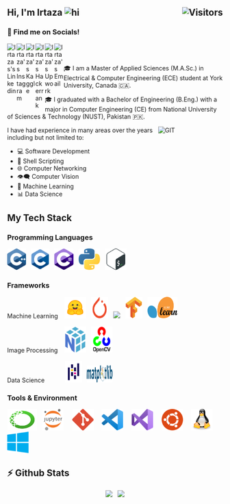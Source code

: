 ## Hi, I'm Irtaza <img src="https://user-images.githubusercontent.com/1303154/88677602-1635ba80-d120-11ea-84d8-d263ba5fc3c0.gif" width="28px" height="28px" alt="hi"> <img align="right" alt="Visitors" height="26px" src="https://komarev.com/ghpvc/?username=StwayneXG&color=000000&style=for-the-badge&label=VISTORS" />

### 📱 Find me on Socials!

<a href="https://www.linkedin.com/in/irtaza-sajid/">
  <img align="left" alt="Irtazas's Linkedin" width="22px" src="https://cdn.jsdelivr.net/npm/simple-icons@v3/icons/linkedin.svg" />
</a>
<a href="https://www.instagram.com/irtaza.exists/">
  <img align="left" alt="Irtaza's Instagram" width="22px" src="https://cdn.jsdelivr.net/npm/simple-icons@v3/icons/instagram.svg" />
</a>
<a href="https://www.kaggle.com/stwaynexg/">
  <img align="left" alt="Irtaza's Kaggle" width="22px" src="https://cdn.jsdelivr.net/npm/simple-icons@3.13.0/icons/kaggle.svg" />
</a>
<a href="https://www.hackerrank.com/stwaynexg/">
  <img align="left" alt="Irtaza's Hackerrank" width="22px" src="https://cdn.jsdelivr.net/npm/simple-icons@3.13.0/icons/hackerrank.svg" />
</a>
<a href="https://www.upwork.com/freelancers/~01abb15fa162fa8c49">
  <img align="left" alt="Irtaza's Upwork" width="22px" src="https://cdn.jsdelivr.net/npm/simple-icons@3.13.0/icons/upwork.svg" />
</a>
<a href="mailto:stwaynexg@gmail.com">
  <img align="left" alt="Irtaza's Email" width="22px" src="https://cdn.jsdelivr.net/npm/simple-icons@v3/icons/gmail.svg" />
</a>
<br/><br/>

🎓 I am a Master of Applied Sciences (M.A.Sc.) in Electrical & Computer Engineering (ECE) student at York University, Canada 🇨🇦.

🎓 I graduated with a Bachelor of Engineering (B.Eng.) with a major in Computer Engineering (CE) from National University of Sciences & Technology (NUST), Pakistan 🇵🇰.

<img width="30%" align="right" alt="GIT" src="https://i.pinimg.com/originals/e4/26/70/e426702edf874b181aced1e2fa5c6cde.gif" />

I have had experience in many areas over the years including but not limited to:
- 💻 Software Development
- 📜 Shell Scripting
- 🌐 Computer Networking
- 👁️‍🗨️ Computer Vision
- 🤖 Machine Learning
- 📊 Data Science


## My Tech Stack

### Programming Languages

<p align="left">
 <img style="margin: auto;" src="https://github.com/StwayneXG/StwayneXG/blob/3cd848b0cc25c02eafb13e89eeb3302b073ec279/SVG%20Icons/Programming%20Languages/C%2B%2B.svg" alt=cplusplus height="50"/> &nbsp;
 <img style="margin: auto;" src="https://github.com/StwayneXG/StwayneXG/blob/3cd848b0cc25c02eafb13e89eeb3302b073ec279/SVG%20Icons/Programming%20Languages/C.svg" alt=c height="50"/> &nbsp;
 <img style="margin: auto;" src="https://github.com/StwayneXG/StwayneXG/blob/3cd848b0cc25c02eafb13e89eeb3302b073ec279/SVG%20Icons/Programming%20Languages/C%23.svg" alt=csharp height="50"/> &nbsp;
 <img style="margin: auto;" src="https://github.com/StwayneXG/StwayneXG/blob/3cd848b0cc25c02eafb13e89eeb3302b073ec279/SVG%20Icons/Programming%20Languages/Python.svg" alt=python height="50"/> &nbsp;
 <img style="margin: auto;" src="https://github.com/StwayneXG/StwayneXG/blob/3cd848b0cc25c02eafb13e89eeb3302b073ec279/SVG%20Icons/Programming%20Languages/Bash.svg" alt=bash height="50"/>
</p>

### Frameworks

Machine Learning &nbsp;&nbsp;
<code><img height="50" src="https://github.com/StwayneXG/StwayneXG/blob/6eb20553f3ecfcb34878b68007201bf154bf5dcf/SVG%20Icons/Frameworks/HuggingFace.svg"></code> &nbsp;
<code><img width="40" height="50" src="https://github.com/StwayneXG/StwayneXG/blob/6eb20553f3ecfcb34878b68007201bf154bf5dcf/SVG%20Icons/Frameworks/Pytorch.svg"></code> &nbsp;
<code><img height="40" src="https://upload.wikimedia.org/wikipedia/commons/thumb/a/ae/Keras_logo.svg/2048px-Keras_logo.svg.png"></code> &nbsp;
<code><img width="40" height="50" src="https://github.com/StwayneXG/StwayneXG/blob/6eb20553f3ecfcb34878b68007201bf154bf5dcf/SVG%20Icons/Frameworks/Tensorflow.svg"></code> &nbsp;
<code><img width="70" height="50" src="https://github.com/StwayneXG/StwayneXG/blob/6eb20553f3ecfcb34878b68007201bf154bf5dcf/SVG%20Icons/Frameworks/Scikit-learn.svg"></code>
<br/><br/>
Image Processing &nbsp;&nbsp;
<code><img width="50" height="60" src="https://github.com/StwayneXG/StwayneXG/blob/6eb20553f3ecfcb34878b68007201bf154bf5dcf/SVG%20Icons/Frameworks/Numpy.svg"></code> &nbsp;
<code><img width="50" height="60" src="https://github.com/StwayneXG/StwayneXG/blob/6eb20553f3ecfcb34878b68007201bf154bf5dcf/SVG%20Icons/Frameworks/OpenCV.svg"></code> 
<br/><br/>
Data Science &nbsp;&nbsp;&nbsp;&nbsp;&nbsp;&nbsp;&nbsp;&nbsp;&nbsp;&nbsp;
<code><img width="40" height="50" src="https://github.com/StwayneXG/StwayneXG/blob/6eb20553f3ecfcb34878b68007201bf154bf5dcf/SVG%20Icons/Frameworks/Pandas.svg"></code> &nbsp;
<code><img width="60" height="40" src="https://github.com/StwayneXG/StwayneXG/blob/6eb20553f3ecfcb34878b68007201bf154bf5dcf/SVG%20Icons/Frameworks/Matplotlib.svg"></code>

### Tools & Environment
<p align="left">
  
  <img style="margin: auto;" src="https://github.com/StwayneXG/StwayneXG/blob/6eb20553f3ecfcb34878b68007201bf154bf5dcf/SVG%20Icons/Environments%20%26%20Tools/Anaconda.svg" alt=anaconda width="70" height="50"/> &nbsp;
  <img style="margin: auto;" src="https://github.com/StwayneXG/StwayneXG/blob/1b7915a0b8c4eff45ad9bbf939327507763390d7/SVG%20Icons/Environments%20%26%20Tools/Jupyter.svg" alt=jupyter height="50"/> &nbsp; &nbsp;
  <img style="margin: auto;" src="https://github.com/StwayneXG/StwayneXG/blob/3cd848b0cc25c02eafb13e89eeb3302b073ec279/SVG%20Icons/Environments%20%26%20Tools/Git.svg" alt=git height="50"/> &nbsp; &nbsp;
  <img style="margin: auto;" src="https://github.com/StwayneXG/StwayneXG/blob/3cd848b0cc25c02eafb13e89eeb3302b073ec279/SVG%20Icons/Environments%20%26%20Tools/VS%20Code.svg" alt=vscode height="50"/> &nbsp; &nbsp;
  <img style="margin: auto;" src="https://github.com/StwayneXG/StwayneXG/blob/3cd848b0cc25c02eafb13e89eeb3302b073ec279/SVG%20Icons/Environments%20%26%20Tools/Visual%20Studio.svg" alt=visualstudio height="50"/> &nbsp; &nbsp;
  <img style="margin: auto;" src="https://github.com/StwayneXG/StwayneXG/blob/3cd848b0cc25c02eafb13e89eeb3302b073ec279/SVG%20Icons/Environments%20%26%20Tools/Ubuntu.svg" alt=ubuntu height="50"/> &nbsp; &nbsp;
  <img style="margin: auto;" src="https://github.com/StwayneXG/StwayneXG/blob/3cd848b0cc25c02eafb13e89eeb3302b073ec279/SVG%20Icons/Environments%20%26%20Tools/Linux.svg" alt=linux height="50"/> &nbsp; &nbsp;
  <img style="margin: auto;" src="https://github.com/StwayneXG/StwayneXG/blob/3cd848b0cc25c02eafb13e89eeb3302b073ec279/SVG%20Icons/Environments%20%26%20Tools/Windows.svg" alt=windows height="50"/> &nbsp;
<p/>
 
## ⚡ Github Stats
<!--
![Irtaza's github stats](https://github-readme-stats.vercel.app/api?username=StwayneXG&count_private=true&theme=tokyonight&hide=contribs,prs) &nbsp;
![Top Langs](https://github-readme-stats.vercel.app/api/top-langs/?username=StwayneXG&layout=compact&hide=html,ruby&theme=tokyonight)
-->
<p align="center">
<img height="140em" src="https://github-readme-stats.vercel.app/api?username=StwayneXG&count_private=true&show_icons=true&theme=tokyonight&hide=contribs,prs" align = "center"/>
&nbsp;
<img height="140em" src="https://github-readme-stats.vercel.app/api/top-langs?username=StwayneXG&show_icons=true&locale=en&layout=compact&hide=html,ruby,Qmake&theme=tokyonight" align = "center"/>
</p>

<!--
**StwayneXG/StwayneXG** is a ✨ _special_ ✨ repository because its `README.md` (this file) appears on your GitHub profile.

Here are some ideas to get you started:

- 🔭 I’m currently working on ...
- 🌱 I’m currently learning ...
- 👯 I’m looking to collaborate on ...
- 🤔 I’m looking for help with ...
- 💬 Ask me about ...
- 📫 How to reach me: ...
- 😄 Pronouns: ...
- ⚡ Fun fact: ...
-->
